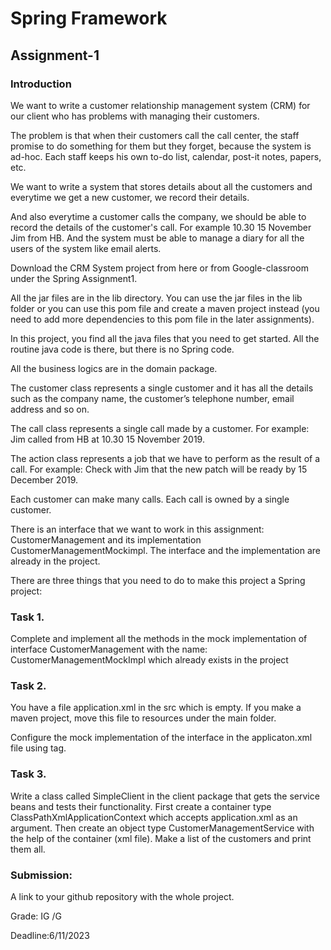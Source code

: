# Spring Framework

## Assignment-1

### Introduction

We want to write a customer relationship management system (CRM) for our client who has problems with managing their
customers.

The problem is that when their customers call the call center, the staff promise to do something for them but they
forget, because the system is ad-hoc. Each staff keeps his own to-do list, calendar, post-it notes, papers, etc.

We want to write a system that stores details about all the customers and everytime we get a new customer, we record
their details.

And also everytime a customer calls the company, we should be able to record the details of the customer's call. For
example 10.30 15 November Jim from HB.
And the system must be able to manage a diary for all the users of the system like email alerts.

Download the CRM System project from here or from Google-classroom under the Spring Assignment1.

All the jar files are in the lib directory. You can use the jar files in the lib folder or you can use this pom file and
create a maven project instead (you need to add more dependencies to this pom file in the later assignments).

In this project, you find all the java files that you need to get started. All the routine java code is there, but there
is no Spring code.

All the business logics are in the domain package.

The customer class represents a single customer and it has all the details such as the company name, the customer’s
telephone number, email address and so on.

The call class represents a single call made by a customer. For example: Jim called from HB at 10.30 15 November 2019.

The action class represents a job that we have to perform as the result of a call. For example: Check with Jim that the
new patch will be ready by 15 December 2019.

Each customer can make many calls.
Each call is owned by a single customer.

There is an interface that we want to work in this assignment:
CustomerManagement and its implementation CustomerManagementMockimpl.
The interface and the implementation are already in the project.

There are three things that you need to do to make this project a Spring project:

### Task 1.

Complete and implement all the methods in the mock implementation of interface CustomerManagement with the name:
CustomerManagementMockImpl which already exists in the project

### Task 2.

You have a file application.xml in the src which is empty. If you make a maven project, move this file to resources
under the main folder.

Configure the mock implementation of the interface in the applicaton.xml file using <beans> tag.

### Task 3.

Write a class called SimpleClient in the client package that gets the service beans and tests their functionality.
First create a container type ClassPathXmlApplicationContext which accepts application.xml as an argument.
Then create an object type CustomerManagementService with the help of the container (xml file).
Make a list of the customers and print them all.

### Submission:

A link to your github repository with the whole project.

Grade: IG /G

Deadline:6/11/2023